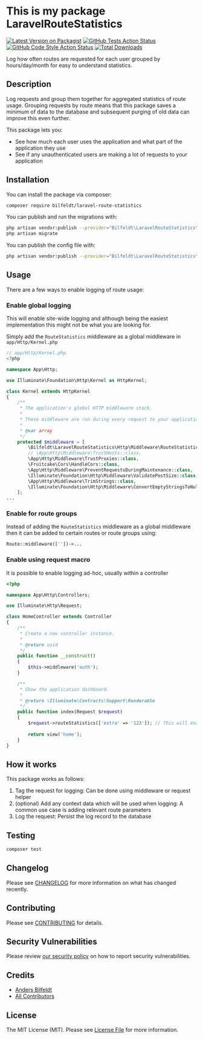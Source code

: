 # This is my package LaravelRouteStatistics

[![Latest Version on Packagist](https://img.shields.io/packagist/v/bilfeldt/laravel-route-statistics.svg?style=flat-square)](https://packagist.org/packages/bilfeldt/laravel-route-statistics)
[![GitHub Tests Action Status](https://img.shields.io/github/workflow/status/bilfeldt/laravel-route-statistics/run-tests?label=tests)](https://github.com/bilfeldt/laravel-route-statistics/actions?query=workflow%3Arun-tests+branch%3Amaster)
[![GitHub Code Style Action Status](https://img.shields.io/github/workflow/status/bilfeldt/laravel-route-statistics/Check%20&%20fix%20styling?label=code%20style)](https://github.com/bilfeldt/laravel-route-statistics/actions?query=workflow%3A"Check+%26+fix+styling"+branch%3Amaster)
[![Total Downloads](https://img.shields.io/packagist/dt/bilfeldt/laravel-route-statistics.svg?style=flat-square)](https://packagist.org/packages/bilfeldt/laravel-route-statistics)

Log how often routes are requested for each user grouped by hours/day/month for easy to understand statistics.

## Description

Log requests and group them together for aggregated statistics of route usage. Grouping requests by route means that this package saves a minimum of data to the database and subsequent purging of old data can improve this even further.

This package lets you:

- See how much each user uses the application and what part of the application they use
- See if any unauthenticated users are making a lot of requests to your application


## Installation

You can install the package via composer:

```bash
composer require bilfeldt/laravel-route-statistics
```

You can publish and run the migrations with:

```bash
php artisan vendor:publish --provider="Bilfeldt\LaravelRouteStatistics\LaravelRouteStatisticsServiceProvider" --tag="migrations"
php artisan migrate
```

You can publish the config file with:
```bash
php artisan vendor:publish --provider="Bilfeldt\LaravelRouteStatistics\LaravelRouteStatisticsServiceProvider" --tag="config"
```

## Usage

There are a few ways to enable logging of route usage:

### Enable global logging

This will enable site-wide logging and although being the easiest implementation this might not be what you are looking for.

Simply add the `RouteStatistics` middleware as a global middleware in `app/Http/Kernel.php`

```php
// app/Http/Kernel.php
<?php

namespace App\Http;

use Illuminate\Foundation\Http\Kernel as HttpKernel;

class Kernel extends HttpKernel
{
    /**
     * The application's global HTTP middleware stack.
     *
     * These middleware are run during every request to your application.
     *
     * @var array
     */
    protected $middleware = [
        \Bilfeldt\LaravelRouteStatistics\Http\Middleware\RouteStatistics::class, // <-- Added
        // \App\Http\Middleware\TrustHosts::class,
        \App\Http\Middleware\TrustProxies::class,
        \Fruitcake\Cors\HandleCors::class,
        \App\Http\Middleware\PreventRequestsDuringMaintenance::class,
        \Illuminate\Foundation\Http\Middleware\ValidatePostSize::class,
        \App\Http\Middleware\TrimStrings::class,
        \Illuminate\Foundation\Http\Middleware\ConvertEmptyStringsToNull::class,
    ];
...
```

### Enable for route groups

Instead of adding the `RouteStatistics` middleware as a global middleware then it can be added to certain routes or route groups using:

```php
Route::middleware([''])->...
```

### Enable using request macro

It is possible to enable logging ad-hoc, usually within a controller

```php
<?php

namespace App\Http\Controllers;

use Illuminate\Http\Request;

class HomeController extends Controller
{
    /**
     * Create a new controller instance.
     *
     * @return void
     */
    public function __construct()
    {
        $this->middleware('auth');
    }

    /**
     * Show the application dashboard.
     *
     * @return \Illuminate\Contracts\Support\Renderable
     */
    public function index(Request $request)
    {
        $request->routeStatistics(['extra' => '123']); // This will enable route statistics logging and add some data that could be used when logging
    
        return view('home');
    }
}

```

## How it works

This package works as follows:
1. Tag the request for logging: Can be done using middleware or request helper
2. (optional) Add any context data which will be used when logging: A common use case is adding relevant route parameters 
3. Log the request: Persist the log record to the database

## Testing

```bash
composer test
```

## Changelog

Please see [CHANGELOG](CHANGELOG.md) for more information on what has changed recently.

## Contributing

Please see [CONTRIBUTING](.github/CONTRIBUTING.md) for details.

## Security Vulnerabilities

Please review [our security policy](../../security/policy) on how to report security vulnerabilities.

## Credits

- [Anders Bilfeldt](https://github.com/bilfeldt)
- [All Contributors](../../contributors)

## License

The MIT License (MIT). Please see [License File](LICENSE.md) for more information.
